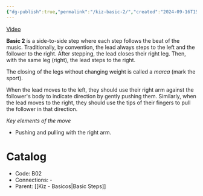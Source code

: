 ```yaml
---
{"dg-publish":true,"permalink":"/kiz-basic-2/","created":"2024-09-16T15:36:24.231-04:00","updated":"2024-10-01T10:51:11.020-04:00"}
---
```



[Video](https://youtu.be/ugkL_Ft7UgE)

**Basic 2** is a side-to-side step where each step follows the beat of the music. Traditionally, by convention, the lead always steps to the left and the follower to the right. After stepping, the lead closes their right leg. Then, with the same leg (right), the lead steps to the right.

The closing of the legs without changing weight is called a *marca* (mark the sport).

When the lead moves to the left, they should use their right arm against the follower's body to indicate direction by gently pushing them. Similarly, when the lead moves to the right, they should use the tips of their fingers to pull the follower in that direction.

*Key elements of the move*
- Pushing and pulling with the right arm.

# Catalog

- Code: B02
- Connections: -
- Parent: [[Kiz - Basicos\|Basic Steps]]
